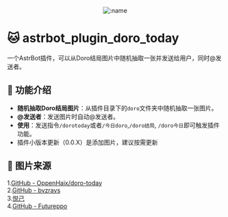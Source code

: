 </div>

<div align="center">

![:name](https://count.getloli.com/@astrbot_plugin_doro_today?name=astrbot_plugin_doro_today&theme=original-new&padding=7&offset=0&align=top&scale=1&pixelated=1&darkmode=auto)

</div>




# 🐱 astrbot_plugin_doro_today

一个AstrBot插件，可以从Doro结局图片中随机抽取一张并发送给用户，同时@发送者。

## 🚀 功能介绍

- **随机抽取Doro结局图片**：从插件目录下的`doro`文件夹中随机抽取一张图片。
- **@发送者**：发送图片时自动@发送者。
- **使用**：发送指令`/dorotoday`或者`/今日doro`,`/doro结局`, `/doro今日`即可触发插件功能。
- 插件小版本更新（0.0.X）是添加图片，建议按需更新


## 🤝 图片来源
1.[GitHub - OppenHaix/doro-today](https://github.com/OppenHaix/doro-today)<br>
2.[GitHub - bvzrays](https://github.com/bvzrays)<br>
3.[悦己](https://github.com/gswenxue)<br>
4.[GitHub - Futureppo](https://github.com/Futureppo)<br>